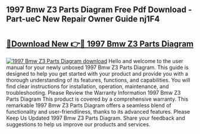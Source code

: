 ## 1997 Bmw Z3 Parts Diagram Free Pdf Download - Part-ueC New Repair Owner Guide nj1F4

# <h2><a href="http://dfm8knk.blite.top/?on=1997+Bmw+Z3+Parts+Diagram">🔗Download New 👉🔴 1997 Bmw Z3 Parts Diagram</a></h2>

[![1997 Bmw Z3 Parts Diagram download](https://i.imgur.com/lujVjoI.png)](http://dfm8knk.blite.top/?on=1997+Bmw+Z3+Parts+Diagram)
Hello and welcome to the user manual for your newly unboxed 1997 Bmw Z3 Parts Diagram. This guide is designed to help you get started with your product and provide you with a thorough understanding of its features, functions, and capabilities. You will find clear instructions for installation, operation, maintenance, and troubleshooting. Please Review the Warranty Information 1997 Bmw Z3 Parts Diagram This product is covered by a comprehensive warranty. This remarkable 1997 Bmw Z3 Parts Diagram offers a seamless blend of functionality and user-friendliness, thanks to its advanced features. Please Keep Us Updated 1997 Bmw Z3 Parts Diagram. Share your feedback and suggestions to help us improve our products and services.
